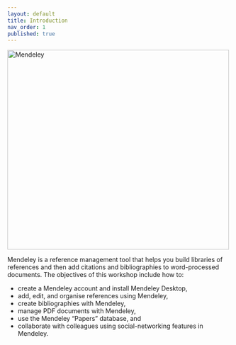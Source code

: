 ```yaml
---
layout: default
title: Introduction
nav_order: 1
published: true
---
```

<img src="{{site.baseurl}}/content/images/Mendeley.png" width="500" height="451" alt="Mendeley">


Mendeley is a reference management tool that helps you build libraries of references and then add citations and bibliographies to word-processed documents. The objectives of this workshop include how to:

- create a Mendeley account and install Mendeley Desktop,
- add, edit, and organise references using Mendeley,
- create bibliographies with Mendeley,
- manage PDF documents with Mendeley,
- use the Mendeley “Papers” database, and
- collaborate with colleagues using social-networking features in Mendeley.
